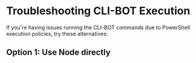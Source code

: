 # Troubleshooting CLI-BOT Execution

If you're having issues running the CLI-BOT commands due to PowerShell execution policies, try these alternatives:

## Option 1: Use Node directly

